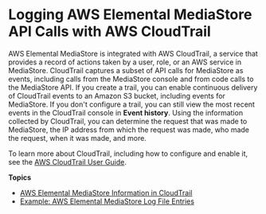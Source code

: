 # Logging AWS Elemental MediaStore API Calls with AWS CloudTrail<a name="logging-using-cloudtrail"></a>

AWS Elemental MediaStore is integrated with AWS CloudTrail, a service that provides a record of actions taken by a user, role, or an AWS service in MediaStore\. CloudTrail captures a subset of API calls for MediaStore as events, including calls from the MediaStore console and from code calls to the MediaStore API\. If you create a trail, you can enable continuous delivery of CloudTrail events to an Amazon S3 bucket, including events for MediaStore\. If you don't configure a trail, you can still view the most recent events in the CloudTrail console in **Event history**\. Using the information collected by CloudTrail, you can determine the request that was made to MediaStore, the IP address from which the request was made, who made the request, when it was made, and more\. 

To learn more about CloudTrail, including how to configure and enable it, see the [AWS CloudTrail User Guide](https://docs.aws.amazon.com/awscloudtrail/latest/userguide/)\.

**Topics**
+ [AWS Elemental MediaStore Information in CloudTrail](monitoring-service-info-in-cloudtrail.md)
+ [Example: AWS Elemental MediaStore Log File Entries](monitoring-example-log-file-entries.md)
